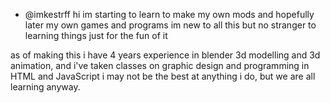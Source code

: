 - @imkestrff
hi
im starting to learn to make my own mods and hopefully later my own games and programs
im new to all this but no stranger to learning things just for the fun of it

as of making this i have 4 years experience in blender 3d modelling and 3d animation, and i've taken classes on graphic design and programming in HTML and JavaScript
i may not be the best at anything i do, but we are all learning anyway.
